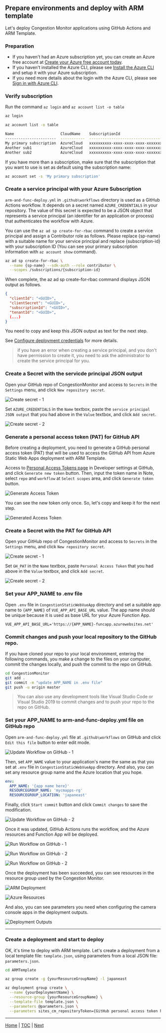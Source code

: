 ## Prepare environments and deploy with ARM template

Let's deploy Congestion Monitor applications using GitHub Actions and ARM Template.

### Preparation

- If you haven't had an Azure subscription yet, you can create an Azure free account at [Create your Azure free account today](https://azure.microsoft.com/en-us/free/).
- If you haven't installed the Azure CLI, please see [Install the Azure CLI](https://docs.microsoft.com/en-us/cli/azure/install-azure-cli?view=azure-cli-latest) and setup it with your Azure subscription.
- If you need more details about the login with the Azure CLI, please see [Sign in with Azure CLI](https://docs.microsoft.com/en-us/cli/azure/authenticate-azure-cli?view=azure-cli-latest).

### Verify subscription

Run the command `az login` and `az account list -o table`
```sh
az login

az account list -o table

Name                     CloudName    SubscriptionId                        State    IsDefault
-----------------------  -----------  ------------------------------------  -------  -----------
My primary subscription  AzureCloud   xxxxxxxxxx-xxxx-xxxx-xxxx-xxxxxxxxxx  Enabled  True
Another sub1             AzureCloud   xxxxxxxxxx-xxxx-xxxx-xxxx-xxxxxxxxxx  Enabled  False
Another sub2             AzureCloud   xxxxxxxxxx-xxxx-xxxx-xxxx-xxxxxxxxxx  Enabled  False
```

If you have more than a subscription, make sure that the subscription that you want to use is set as default using the subscription name:

```sh
az account set -s 'My primary subscription'
```

### Create a service principal with your Azure Subscription

`arm-and-func-deploy.yml` in `.github\workflows` directory is used as a GitHub Actions workflow. It depends on a secret named `AZURE_CREDENTIALS` in your repository. The value of this secret is expected to be a JSON object that represents a service principal (an identifier for an application or process) that authenticates the workflow with Azure.

You can use the `az ad sp create-for-rbac` command to create a service principal and assign a Contributor role as follows. Please replace {sp-name} with a suitable name for your service principal and replace {subscription-id} with your subscription ID (You can see your primary subscription information with `az account show` command).

```sh
az ad sp create-for-rbac \
  --name {sp-name} --sdk-auth --role contributor \
  --scopes /subscriptions/{subscription-id}
```

When complete, the az ad sp create-for-rbac command displays JSON output as follows.

```json
{
  "clientId": "<GUID>",
  "clientSecret": "<GUID>",
  "subscriptionId": "<GUID>",
  "tenantId": "<GUID>",
  (...)
}
```

You need to copy and keep this JSON output as text for the next step.

See [Configure deployment credentials](https://github.com/marketplace/actions/azure-login#configure-deployment-credentials) for more details.

> if you have an error when creating a service principal, and you don't have permission to create it, you need to ask the administrator to create the service principal for you.

### Create a Secret with the servicde principal JSON output

Open your GitHub repo of CongestionMonitor and access to `Secrets` in the `Settings` menu, and click `New repository secret`.

![Create secret - 1](Images/cm_gh_secret.png)

Set `AZURE_CREDENTIALS` in the `Name` textbox, paste the `service principal JSON output` that you had above in the `Value` textbox, and click `Add secret`.

![Create secret - 2](Images/cm_gh_secret4.png)

### Generate a personal access token (PAT) for GitHub API

Before creating a deployment, you need to generate a GitHub personal access token (PAT) that will be used to access the GitHub API from Azure Static Web Apps deployment with ARM Template.

Access to [Personal Access Tokens page](https://github.com/settings/tokens) in Developer settings at GitHub, and click `Generate new token` button. Then, input the token name in Note, select `repo` and `workflow` at `Select scopes` area, and click `Generate token` button.

![Generate Access Token](Images/cm_gh_pat.png)

You can see the new token only once. So, let's copy and keep it for the next step.

![Generated Access Token](Images/cm_gh_pat2.png)

### Create a Secret with the PAT for GitHub API

Open your GitHub repo of CongestionMonitor and access to `Secrets` in the `Settings` menu, and click `New repository secret`.

![Create secret - 1](Images/cm_gh_secret.png)

Set `GH_PAT` in the `Name` textbox, paste `Personal Access Token` that you had above in the `Value` textbox, and click `Add secret`.

![Create secret - 2](Images/cm_gh_secret3.png)

### Set your APP_NAME to .env file

Open `.env` file in `CongestionStaticWebVueApp` directory and set a suitable app name to `{APP_NAME}` of `VUE_APP_API_BASE_URL` value. The app name should be unique because it is used as base URL for your Azure Function App.

```text
VUE_APP_API_BASE_URL='https://{APP_NAME}-funcapp.azurewebsites.net'
```

### Commit changes and push your local repository to the GitHub repo.

If you have cloned your repo to your local environment, entering the following commands, you make a change to the files on your computer, commit the changes locally, and push the commit to the repo on GitHub.

```sh
cd CongestionMonitor
git add .
git commit -m "update APP_NAME in .env file"
git push -u origin master
```

> You can also use any development tools like Visual Studio Code or Visual Studio 2019 to commit changes and to push your repo to the repo on GitHub.

### Set your APP_NAME to arm-and-func-deploy.yml file on GitHub repo

Open `arm-and-func-deploy.yml` file at `.github\workflows` on GitHub and click `Edit this file` button to enter edit mode.

![Update Workflow on GitHub - 1](Images/cm_gh_updateworkflow.png)

Then, set `APP_NAME` value to your application's name the same as that you set at `.env` file in `CongestionStaticWebVueApp` directory. And also, you can set any resource group name and the Azure location that you hope.

```yml
env:
  APP_NAME: '{app name here}'
  RESOURCEGROUP_NAME: 'mycmapps-rg'
  RESOURCEGROUP_LOCATION: 'japaneast'
```

Finally, click `Start commit` button and click `Commit changes` to save the modification.

![Update Workflow on GitHub - 2](Images/cm_gh_updateworkflow2.png)

Once it was updated, GitHub Actions runs the workflow, and the Azure resources and Function App will be deployed.

![Run Workflow on GitHub - 1](Images/cm_run_actions.png)

![Run Workflow on GitHub - 2](Images/cm_run_actions2.png)

![Run Workflow on GitHub - 2](Images/cm_run_actions3.png)

Once the deployment has been succeeded, you can see resources in the resource group used by the Congestion Monitor.

![ARM Deployment](Images/cm_deployment.png)

![Azure Resources](Images/cm_resources.png)

And also, you can see parameters you need when configuring the camera console apps in the deployment outputs.

![Deployment Outputs](Images/cm_deployment_outputs.png)


---

### Create a deployment and start to deploy

OK, it's time to deploy with ARM template. Let's create a deployment from a local template file: `template.json`, using parameters from a local JSON file: `parameters.json`.

```sh
cd ARMTemplate

az group create -g {yourResourceGroupName} -l japaneast

az deployment group create \
  --name {yourDeploymentName} \
  --resource-group {yourResourceGroupName} \
  --template-file template.json \
  --parameters @parameters.json \
  --parameters sites_cm_repositoryToken={GitHub personal access token here}
```



---
[Home](https://github.com/chack411/CongestionMonitor) | [TOC](https://github.com/chack411/CongestionMonitor#deploy-and-run-with-this-repo-using-azure-cli-and-github-actions) | [Next](build-camera-console-app.md)
